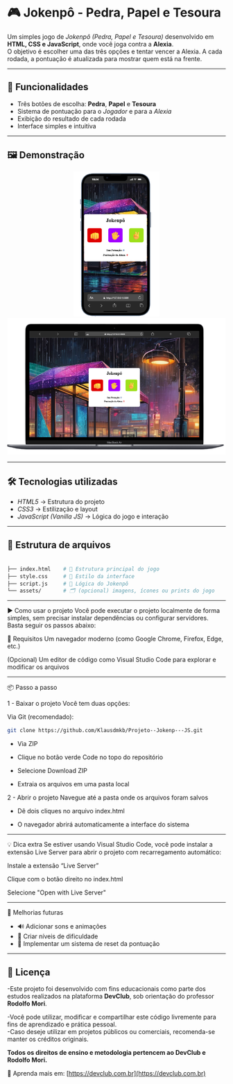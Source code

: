 # 🎮 Jokenpô - Pedra, Papel e Tesoura

Um simples jogo de *Jokenpô (Pedra, Papel e Tesoura)* desenvolvido em <strong>HTML, CSS e JavaScript</strong>, onde você joga contra a **Alexia**.  
O objetivo é escolher uma das três opções e tentar vencer a Alexia. A cada rodada, a pontuação é atualizada para mostrar quem está na frente.  

---

## 🚀 Funcionalidades

- Três botões de escolha: **Pedra**, **Papel** e **Tesoura** 
- Sistema de pontuação para o *Jogador* e para a *Alexia*  
- Exibição do resultado de cada rodada  
- Interface simples e intuitiva  

---

## 🖼 Demonstração


<p align="center">
  <img src="img/Jokenpô-mob.png" width="200"/>
  <img src="img/Jokenpô-pc.png" width="550"/>
</p>

---

## 🛠 Tecnologias utilizadas

- *HTML5* → Estrutura do projeto  
- *CSS3* → Estilização e layout  
- *JavaScript (Vanilla JS)* → Lógica do jogo e interação

---

## 📂 Estrutura de arquivos

```bash

├── index.html    # 🧱 Estrutura principal do jogo
├── style.css     # 🎨 Estilo da interface
├── script.js     # 🧠 Lógica do Jokenpô
└── assets/       # 🗂️ (opcional) imagens, ícones ou prints do jogo
```
---

▶️ Como usar o projeto
Você pode executar o projeto localmente de forma simples, sem precisar instalar dependências ou configurar servidores. Basta seguir os passos abaixo:

🔧 Requisitos
Um navegador moderno (como Google Chrome, Firefox, Edge, etc.)

(Opcional) Um editor de código como Visual Studio Code para explorar e modificar os arquivos

---
📦 Passo a passo

 1 - Baixar o projeto
Você tem duas opções:

Via Git (recomendado):

```Bash
git clone https://github.com/Klausdmkb/Projeto--Jokenp---JS.git
```
- Via ZIP
  
- Clique no botão verde Code no topo do repositório

- Selecione Download ZIP

- Extraia os arquivos em uma pasta local

2 - Abrir o projeto
Navegue até a pasta onde os arquivos foram salvos

- Dê dois cliques no arquivo index.html

- O navegador abrirá automaticamente a interface do sistema
---

💡 Dica extra
Se estiver usando Visual Studio Code, você pode instalar a extensão Live Server para abrir o projeto com recarregamento automático:

Instale a extensão “Live Server”

Clique com o botão direito no index.html

Selecione "Open with Live Server"



---

📌 Melhorias futuras

- 🔊 Adicionar sons e animações  
- 🎯 Criar níveis de dificuldade  
- 🔄 Implementar um sistema de reset da pontuação  


---

## 📄 Licença

-Este projeto foi desenvolvido com fins educacionais como parte dos estudos realizados na plataforma **DevClub**, sob orientação do professor **Rodolfo Mori**.

-Você pode utilizar, modificar e compartilhar este código livremente para fins de aprendizado e prática pessoal.  
-Caso deseje utilizar em projetos públicos ou comerciais, recomenda-se manter os créditos originais.

**Todos os direitos de ensino e metodologia pertencem ao DevClub e Rodolfo Mori.**

🚀 Aprenda mais em: [https://devclub.com.br](https://devclub.com.br)
